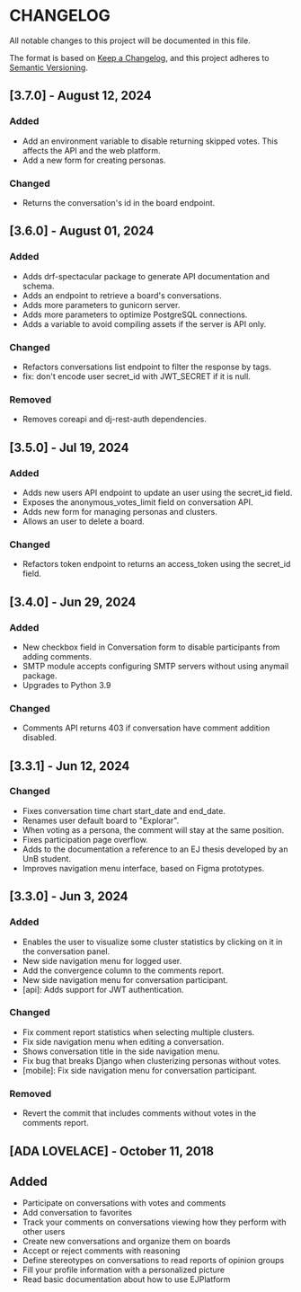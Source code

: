 # CHANGELOG

All notable changes to this project will be documented in this file.

The format is based on [Keep a Changelog](https://keepachangelog.com/en/1.1.0/),
and this project adheres to [Semantic Versioning](https://semver.org/spec/v2.0.0.html).

## [3.7.0] - August 12, 2024

### Added

- Add an environment variable to disable returning skipped votes. This affects the API and the web platform.
- Add a new form for creating personas.

### Changed

- Returns the conversation's id in the board endpoint.

## [3.6.0] - August 01, 2024

### Added

- Adds drf-spectacular package to generate API documentation and schema.
- Adds an endpoint to retrieve a board's conversations.
- Adds more parameters to gunicorn server.
- Adds more parameters to optimize PostgreSQL connections.
- Adds a variable to avoid compiling assets if the server is API only.

### Changed

- Refactors conversations list endpoint to filter the response by tags.
- fix: don't encode user secret_id with JWT_SECRET if it is null.

### Removed

- Removes coreapi and dj-rest-auth dependencies.

## [3.5.0] - Jul 19, 2024

### Added

- Adds new users API endpoint to update an user using the secret_id field.
- Exposes the anonymous_votes_limit field on conversation API.
- Adds new form for managing personas and clusters.
- Allows an user to delete a board.

### Changed

- Refactors token endpoint to returns an access_token using the secret_id field.

## [3.4.0] - Jun 29, 2024

### Added

- New checkbox field in Conversation form to disable participants from adding comments.
- SMTP module accepts configuring SMTP servers without using anymail package.
- Upgrades to Python 3.9

### Changed

- Comments API returns 403 if conversation have comment addition disabled.

## [3.3.1] - Jun 12, 2024

### Changed

- Fixes conversation time chart start_date and end_date.
- Renames user default board to "Explorar".
- When voting as a persona, the comment will stay at the same position.
- Fixes participation page overflow.
- Adds to the documentation a reference to an EJ thesis developed by an UnB student.
- Improves navigation menu interface, based on Figma prototypes.

## [3.3.0] - Jun 3, 2024

### Added

- Enables the user to visualize some cluster statistics by clicking on it in the conversation panel.
- New side navigation menu for logged user.
- Add the convergence column to the comments report.
- New side navigation menu for conversation participant.
- [api]: Adds support for JWT authentication.

### Changed

- Fix comment report statistics when selecting multiple clusters.
- Fix side navigation menu when editing a conversation.
- Shows conversation title in the side navigation menu.
- Fix bug that breaks Django when clusterizing personas without votes.
- [mobile]: Fix side navigation menu for conversation participant.

### Removed

- Revert the commit that includes comments without votes in the comments report.

## [ADA LOVELACE] - October 11, 2018

## Added

- Participate on conversations with votes and comments
- Add conversation to favorites
- Track your comments on conversations viewing how they perform with other users
- Create new conversations and organize them on boards
- Accept or reject comments with reasoning
- Define stereotypes on conversations to read reports of opinion groups
- Fill your profile information with a personalized picture
- Read basic documentation about how to use EJPlatform
